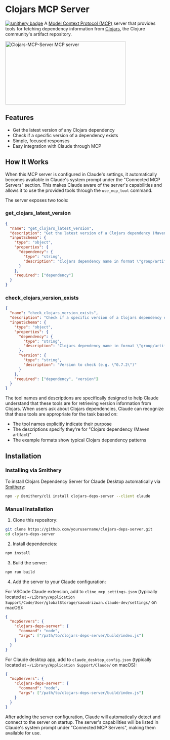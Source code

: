 # Clojars MCP Server

[![smithery badge](https://smithery.ai/badge/clojars-deps-server)](https://smithery.ai/server/clojars-deps-server)
A [Model Context Protocol (MCP)](https://github.com/ModelContext/protocol) server that provides tools for fetching dependency information from [Clojars](https://clojars.org/), the Clojure community's artifact repository.

<a href="https://glama.ai/mcp/servers/i37857er6w"><img width="380" height="200" src="https://glama.ai/mcp/servers/i37857er6w/badge" alt="Clojars-MCP-Server MCP server" /></a>

## Features

- Get the latest version of any Clojars dependency
- Check if a specific version of a dependency exists
- Simple, focused responses
- Easy integration with Claude through MCP

## How It Works

When this MCP server is configured in Claude's settings, it automatically becomes available in Claude's system prompt under the "Connected MCP Servers" section. This makes Claude aware of the server's capabilities and allows it to use the provided tools through the `use_mcp_tool` command.

The server exposes two tools:

### get_clojars_latest_version
```json
{
  "name": "get_clojars_latest_version",
  "description": "Get the latest version of a Clojars dependency (Maven artifact)",
  "inputSchema": {
    "type": "object",
    "properties": {
      "dependency": {
        "type": "string",
        "description": "Clojars dependency name in format \"group/artifact\" (e.g. \"metosin/reitit\")"
      }
    },
    "required": ["dependency"]
  }
}
```

### check_clojars_version_exists
```json
{
  "name": "check_clojars_version_exists",
  "description": "Check if a specific version of a Clojars dependency exists",
  "inputSchema": {
    "type": "object",
    "properties": {
      "dependency": {
        "type": "string",
        "description": "Clojars dependency name in format \"group/artifact\" (e.g. \"metosin/reitit\")"
      },
      "version": {
        "type": "string",
        "description": "Version to check (e.g. \"0.7.2\")"
      }
    },
    "required": ["dependency", "version"]
  }
}
```

The tool names and descriptions are specifically designed to help Claude understand that these tools are for retrieving version information from Clojars. When users ask about Clojars dependencies, Claude can recognize that these tools are appropriate for the task based on:
- The tool names explicitly indicate their purpose
- The descriptions specify they're for "Clojars dependency (Maven artifact)"
- The example formats show typical Clojars dependency patterns

## Installation

### Installing via Smithery

To install Clojars Dependency Server for Claude Desktop automatically via [Smithery](https://smithery.ai/server/clojars-deps-server):

```bash
npx -y @smithery/cli install clojars-deps-server --client claude
```

### Manual Installation
1. Clone this repository:
```bash
git clone https://github.com/yourusername/clojars-deps-server.git
cd clojars-deps-server
```

2. Install dependencies:
```bash
npm install
```

3. Build the server:
```bash
npm run build
```

4. Add the server to your Claude configuration:

For VSCode Claude extension, add to `cline_mcp_settings.json` (typically located at `~/Library/Application Support/Code/User/globalStorage/saoudrizwan.claude-dev/settings/` on macOS):
```json
{
  "mcpServers": {
    "clojars-deps-server": {
      "command": "node",
      "args": ["/path/to/clojars-deps-server/build/index.js"]
    }
  }
}
```

For Claude desktop app, add to `claude_desktop_config.json` (typically located at `~/Library/Application Support/Claude/` on macOS):
```json
{
  "mcpServers": {
    "clojars-deps-server": {
      "command": "node",
      "args": ["/path/to/clojars-deps-server/build/index.js"]
    }
  }
}
```

After adding the server configuration, Claude will automatically detect and connect to the server on startup. The server's capabilities will be listed in Claude's system prompt under "Connected MCP Servers", making them available for use.
